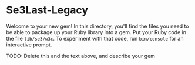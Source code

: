 # Se3Last-Legacy

Welcome to your new gem! In this directory, you'll find the files you need to be able to package up your Ruby library into a gem. Put your Ruby code in the file `lib/se3/w3c`. To experiment with that code, run `bin/console` for an interactive prompt.

TODO: Delete this and the text above, and describe your gem
